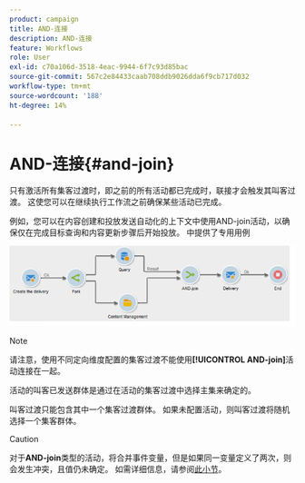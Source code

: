 ```yaml
---
product: campaign
title: AND-连接
description: AND-连接
feature: Workflows
role: User
exl-id: c70a106d-3518-4eac-9944-6f7c93d85bac
source-git-commit: 567c2e84433caab708ddb9026dda6f9cb717d032
workflow-type: tm+mt
source-wordcount: '188'
ht-degree: 14%

---
```


# AND-连接{#and-join}



只有激活所有集客过渡时，即之前的所有活动都已完成时，联接才会触发其叫客过渡。 这使您可以在继续执行工作流之前确保某些活动已完成。

例如，您可以在内容创建和投放发送自动化的上下文中使用AND-join活动，以确保仅在完成目标查询和内容更新步骤后开始投放。 中提供了专用用例

![](assets/and-join-usage.png)

>[!NOTE]
>
>请注意，使用不同定向维度配置的集客过渡不能使用&#x200B;**[!UICONTROL AND-join]**&#x200B;活动连接在一起。

活动的叫客已发送群体是通过在活动的集客过渡中选择主集来确定的。

叫客过渡只能包含其中一个集客过渡群体。 如果未配置活动，则叫客过渡将随机选择一个集客群体。

>[!CAUTION]
>
>对于&#x200B;**AND-join**&#x200B;类型的活动，将合并事件变量，但是如果同一变量定义了两次，则会发生冲突，且值仍未确定。 如需详细信息，请参阅[此小节](javascript-scripts-and-templates.md#event-variables)。
